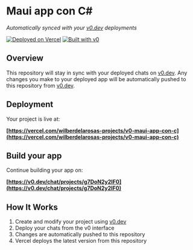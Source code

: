 # Maui app con C#

*Automatically synced with your [v0.dev](https://v0.dev) deployments*

[![Deployed on Vercel](https://img.shields.io/badge/Deployed%20on-Vercel-black?style=for-the-badge&logo=vercel)](https://vercel.com/wilberdelarosas-projects/v0-maui-app-con-c)
[![Built with v0](https://img.shields.io/badge/Built%20with-v0.dev-black?style=for-the-badge)](https://v0.dev/chat/projects/g7DoN2y2IF0)

## Overview

This repository will stay in sync with your deployed chats on [v0.dev](https://v0.dev).
Any changes you make to your deployed app will be automatically pushed to this repository from [v0.dev](https://v0.dev).

## Deployment

Your project is live at:

**[https://vercel.com/wilberdelarosas-projects/v0-maui-app-con-c](https://vercel.com/wilberdelarosas-projects/v0-maui-app-con-c)**

## Build your app

Continue building your app on:

**[https://v0.dev/chat/projects/g7DoN2y2IF0](https://v0.dev/chat/projects/g7DoN2y2IF0)**

## How It Works

1. Create and modify your project using [v0.dev](https://v0.dev)
2. Deploy your chats from the v0 interface
3. Changes are automatically pushed to this repository
4. Vercel deploys the latest version from this repository
